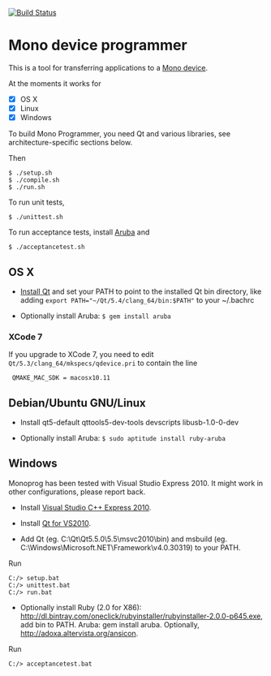 [![Build Status](https://travis-ci.org/getopenmono/monoprog.svg)](https://travis-ci.org/getopenmono/monoprog)

# Mono device programmer

This is a tool for transferring applications to a [Mono device](http://openmono.com).

At the moments it works for
 - [X] OS X
 - [X] Linux
 - [X] Windows

To build Mono Programmer, you need Qt and various libraries, see architecture-specific sections below.

Then

    $ ./setup.sh
    $ ./compile.sh
    $ ./run.sh

To run unit tests,

    $ ./unittest.sh

To run acceptance tests, install [Aruba](https://github.com/cucumber/aruba) and

    $ ./acceptancetest.sh

## OS X

 - [Install Qt](https://www.qt.io/download-open-source/) and set your PATH to point to the installed Qt bin directory, like adding `export PATH="~/Qt/5.4/clang_64/bin:$PATH"` to your ~/.bachrc

 - Optionally install Aruba: `$ gem install aruba`

### XCode 7

If you upgrade to XCode 7, you need to edit `Qt/5.3/clang_64/mkspecs/qdevice.pri` to
contain the line

     QMAKE_MAC_SDK = macosx10.11

## Debian/Ubuntu GNU/Linux

 - Install qt5-default qttools5-dev-tools devscripts libusb-1.0-0-dev

 - Optionally install Aruba: `$ sudo aptitude install ruby-aruba`

## Windows

Monoprog has been tested with Visual Studio Express 2010.  It might work in other configurations, please report back.

- Install [Visual Studio C++ Express 2010](https://app.vssps.visualstudio.com/profile/review?download=true&family=VisualStudioCExpress&release=VisualStudio2010).

- Install [Qt for VS2010](http://download.qt.io/official_releases/qt/5.5/5.5.0/qt-opensource-windows-x86-msvc2010-5.5.0.exe).

- Add Qt (eg. C:\Qt\Qt5.5.0\5.5\msvc2010\bin) and msbuild (eg. C:\Windows\Microsoft.NET\Framework\v4.0.30319) to your PATH.

Run

    C:/> setup.bat
    C:/> unittest.bat
    C:/> run.bat

- Optionally install Ruby (2.0 for X86): http://dl.bintray.com/oneclick/rubyinstaller/rubyinstaller-2.0.0-p645.exe, add bin to PATH.  Aruba: gem install aruba.  Optionally, http://adoxa.altervista.org/ansicon.

Run

    C:/> acceptancetest.bat
